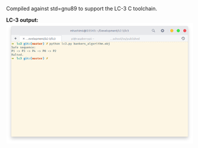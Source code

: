 Compiled against std=gnu89 to support the LC-3 C toolchain.

**LC-3 output:**
![  ](https://github.com/mhashim6/OS-Assignments/raw/master/bankers_algorithm/lc3_output.png)